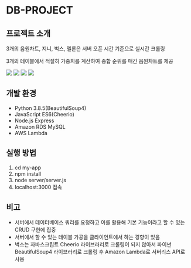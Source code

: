 # DB-PROJECT

## 프로젝트 소개
3개의 음원차트, 지니, 벅스, 멜론은 서버 오픈 시간 기준으로 실시간 크롤링

3개의 테이블에서 적절히 가중치를 계산하여 종합 순위를 매긴 음원차트를 제공

<img src = https://github.com/jonique98/db-project/assets/104954561/8ce937b4-a1db-4123-82c8-653b97d41a4d />

<img src = https://github.com/jonique98/db-project/assets/104954561/4d131182-e9aa-4293-a44e-ee0d90d5db3a />

<img src = https://github.com/jonique98/db-project/assets/104954561/49620445-6317-4226-ac4b-51ed7137a460 />

<img src = https://github.com/jonique98/db-project/assets/104954561/94634156-f679-4ebc-980c-67bec276b626 />

## 개발 환경
- Python 3.8.5(BeautifulSoup4)
- JavaScript ES6(Cheerio)
- Node.js Express
- Amazon RDS MySQL
- AWS Lambda

## 실행 방법
1. cd my-app
2. npm install
3. node server/server.js
4. localhost:3000 접속

## 비고
- 서버에서 데이터베이스 쿼리를 요청하고 이를 활용해 기본 기능이라고 할 수 있는 CRUD 구현에 집중
- 서버에서 할 수 있는 테이블 가공을 클라이언트에서 하는 경향이 있음
- 벅스는 자바스크립트 Cheerio 라이브러리로 크롤링이 되지 않아서 파이썬 BeautifulSoup4 라이브러리로 크롤링 후 Amazon Lambda로 서버리스 API로 사용
